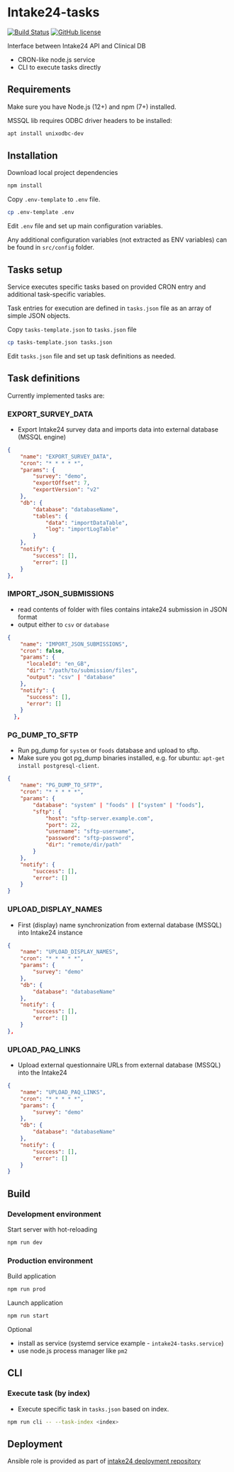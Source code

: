 # Intake24-tasks

[![Build Status](https://github.com/MRC-Epid-it24/tasks/workflows/Node.js%20CI/badge.svg)](https://github.com/MRC-Epid-it24/tasks/actions/workflows/nodejs-ci.yml)
[![GitHub license](https://img.shields.io/github/license/MRC-Epid-it24/tasks)](https://github.com/MRC-Epid-it24/tasks/blob/master/LICENSE)

Interface between Intake24 API and Clinical DB
- CRON-like node.js service
- CLI to execute tasks directly

## Requirements

Make sure you have Node.js (12+) and npm (7+) installed.

MSSQL lib requires ODBC driver headers to be installed:

```sh
apt install unixodbc-dev
```

## Installation

Download local project dependencies

```sh
npm install
```

Copy `.env-template` to `.env` file.

```sh
cp .env-template .env
```

Edit `.env` file and set up main configuration variables.

Any additional configuration variables (not extracted as ENV variables) can be found in `src/config` folder.

## Tasks setup

Service executes specific tasks based on provided CRON entry and additional task-specific variables.

Task entries for execution are defined in `tasks.json` file as an array of simple JSON objects.

Copy `tasks-template.json` to `tasks.json` file

```sh
cp tasks-template.json tasks.json
```

Edit `tasks.json` file and set up task definitions as needed.

## Task definitions

Currently implemented tasks are:

### EXPORT_SURVEY_DATA

- Export Intake24 survey data and imports data into external database (MSSQL engine)

```json
{
    "name": "EXPORT_SURVEY_DATA",
    "cron": "* * * * *",
    "params": {
        "survey": "demo",
        "exportOffset": 7,
        "exportVersion": "v2"
    },
    "db": {
        "database": "databaseName",
        "tables": {
            "data": "importDataTable",
            "log": "importLogTable"
        }
    },
    "notify": {
        "success": [],
        "error": []
    }
},
```

### IMPORT_JSON_SUBMISSIONS

- read contents of folder with files contains intake24 submission in JSON format
- output either to `csv` or `database`

```json
{
    "name": "IMPORT_JSON_SUBMISSIONS",
    "cron": false,
    "params": {
      "localeId": "en_GB",
      "dir": "/path/to/submission/files",
      "output": "csv" | "database"
    },
    "notify": {
      "success": [],
      "error": []
    }
  },
```

### PG_DUMP_TO_SFTP

- Run pg_dump for `system` or `foods` database and upload to sftp.
- Make sure you got pg_dump binaries installed, e.g. for ubuntu: `apt-get install postgresql-client`.

```json
{
    "name": "PG_DUMP_TO_SFTP",
    "cron": "* * * * *",
    "params": {
        "database": "system" | "foods" | ["system" | "foods"],
        "sftp": {
            "host": "sftp-server.example.com",
            "port": 22,
            "username": "sftp-username",
            "password": "sftp-password",
            "dir": "remote/dir/path"
        }
    },
    "notify": {
        "success": [],
        "error": []
    }
}
```

### UPLOAD_DISPLAY_NAMES

- First (display) name synchronization from external database (MSSQL) into Intake24 instance

```json
{
    "name": "UPLOAD_DISPLAY_NAMES",
    "cron": "* * * * *",
    "params": {
        "survey": "demo"
    },
    "db": {
        "database": "databaseName"
    },
    "notify": {
        "success": [],
        "error": []
    }
},
```

### UPLOAD_PAQ_LINKS

- Upload external questionnaire URLs from external database (MSSQL) into the Intake24

```json
{
    "name": "UPLOAD_PAQ_LINKS",
    "cron": "* * * * *",
    "params": {
        "survey": "demo"
    },
    "db": {
        "database": "databaseName"
    },
    "notify": {
        "success": [],
        "error": []
    }
}
```

## Build

### Development environment

Start server with hot-reloading

```sh
npm run dev
```

### Production environment

Build application

```sh
npm run prod
```

Launch application

```sh
npm run start
```

Optional

- install as service (systemd service example - `intake24-tasks.service`)
- use node.js process manager like `pm2`

## CLI

### Execute task (by index)

- Execute specific task in `tasks.json` based on index.

```sh
npm run cli -- --task-index <index>
```

## Deployment

Ansible role is provided as part of [intake24 deployment repository](https://github.com/MRC-Epid-it24/deployment)
